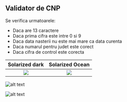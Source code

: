 ## Validator de CNP

Se verifica urmatoarele:
* Daca are 13 caractere
* Daca prima cifra este intre 0 si 9
* Daca data nasterii nu este mai mare ca data curenta
* Daca numarul pentru judet este corect
* Daca cifra de control este corecta

Solarized dark             |  Solarized Ocean
:-------------------------:|:-------------------------:
![](https://lh3.googleusercontent.com/LN27LnOzvpetZV6jBKHu_M1p3vSolnnzIwkg9LFzd9AlYYZ8yhzPmd4TnXw_JCqvHsS-NE1h5gHDVNaELSrV7MGsPtUiyE6uavkSiItslP483J1RwXjU5j3PADHetvxrmN640Axga2JiVZh_Nl-Yot2d-dKoJ0b91_Iw0Mkwrghb3cKPn-1A33wAM5YJntuWkEZdwlMvc_QpQFoAxqXZy1CEhazU-lzTqEqdWhEUQK5rzl4O0-g4RRbmc5QcLk5z1u3RGdTgQ6GSSoNgL3ymljlWdBeecSLdDQXJYJc0yE_6M2MZV6mjcBFdEogETmy39Wj8HMObpgRaRx5rEW6Rlkq4aPb5fiYW-bniMT567KK8XKtCIWoq3GelgLmzpNGYGsjRuRPZjOU3Zl75y40tckkQ4Ji2h0y_XTP6_CwpcNStWSQE75lMpEV9aA0uM1tIc2gb0Q7FLQNEXE81pkMt3IFy41TI54bunAWymhn8ALL6bou4D_1VYP1_HGc1UVQGe6Vnzg_0KIansV9y6_8BF-9Fffu9PDe_mutOmJWWhLvfvbHzZqStRuWNcoW6JZYYITs66efB322R5mWLONRoarU_xXHjgPQ-T2UlLu_oZCNPtw2J2aka-R4nYMtqyftS6Vzka6nI6NGRLHLH0BP3yqQUmk1x3aHbSxo2D2M9D4tRzV5GiaegI9Q-VwiZGb4=w3478-h1882-no?authuser=0)  |  ![](https://lh3.googleusercontent.com/mM4z5rIo7LiPrwmn46WkOAL0yiMIZovaZWlBeYsAnM1fLAxqYME6u_cc4g8pI_tbr-nef0MvJ_-4LHRiwr8aMnO--aETzqNGJqhQtpaLPzblmeGry8pIqtbcideFwNDhYPODFJD-Zy_pOb3CCA31a2cn3yGzdCclOAhv6HW6PbApTNoS3UW38stAUryJwp0AgsvEa0rlply_3FltpeSh6QTzPSrj1V2zylmDG_yoHhqOtruSUfclFgjL68IZVcItL-_oCYeokViz_GCCWZPwHYAObYiRCM3NemZhJjXTEs7QTmqfZPW2CgORJiXf-289FtRMW8BBSdE-VQ1khIq-3lGbhRuMrKJQ4QUzloBFZl1STtTi7Vx9Sekkwav_-diRsp9UDD6l2IYbCHT85XF1kUxiY3aozKfdju8L6gcGCeVQSea9lFT72ECaep4374FjTOzsR4YPvW-MFzbKV09iJGeO4G9LhW1ls3KZ5LIqukLRh9TOU3KoHvB-l5P6kkQGkx1ghgL9QIQI83hPfw1307m3TNxVPuhWhfDOTrwOLny_L744bxGokfd4-ZJPwKfPsxIPpmxrBZNNLCFMS_7xjvgpGRIjN7avAYvXU3J2dOT-k5tZF18MoAJuherxqCo1bXCAKu0IiiUbQRcfP9KxriwPqkkwNLrwQR8yBLFkHmTMMMx7L4cne_RPxYLMzQ8=w407-h220-no?authuser=0)

![alt text](https://lh3.googleusercontent.com/LN27LnOzvpetZV6jBKHu_M1p3vSolnnzIwkg9LFzd9AlYYZ8yhzPmd4TnXw_JCqvHsS-NE1h5gHDVNaELSrV7MGsPtUiyE6uavkSiItslP483J1RwXjU5j3PADHetvxrmN640Axga2JiVZh_Nl-Yot2d-dKoJ0b91_Iw0Mkwrghb3cKPn-1A33wAM5YJntuWkEZdwlMvc_QpQFoAxqXZy1CEhazU-lzTqEqdWhEUQK5rzl4O0-g4RRbmc5QcLk5z1u3RGdTgQ6GSSoNgL3ymljlWdBeecSLdDQXJYJc0yE_6M2MZV6mjcBFdEogETmy39Wj8HMObpgRaRx5rEW6Rlkq4aPb5fiYW-bniMT567KK8XKtCIWoq3GelgLmzpNGYGsjRuRPZjOU3Zl75y40tckkQ4Ji2h0y_XTP6_CwpcNStWSQE75lMpEV9aA0uM1tIc2gb0Q7FLQNEXE81pkMt3IFy41TI54bunAWymhn8ALL6bou4D_1VYP1_HGc1UVQGe6Vnzg_0KIansV9y6_8BF-9Fffu9PDe_mutOmJWWhLvfvbHzZqStRuWNcoW6JZYYITs66efB322R5mWLONRoarU_xXHjgPQ-T2UlLu_oZCNPtw2J2aka-R4nYMtqyftS6Vzka6nI6NGRLHLH0BP3yqQUmk1x3aHbSxo2D2M9D4tRzV5GiaegI9Q-VwiZGb4=w3478-h1882-no?authuser=0)

![alt text](https://lh3.googleusercontent.com/mM4z5rIo7LiPrwmn46WkOAL0yiMIZovaZWlBeYsAnM1fLAxqYME6u_cc4g8pI_tbr-nef0MvJ_-4LHRiwr8aMnO--aETzqNGJqhQtpaLPzblmeGry8pIqtbcideFwNDhYPODFJD-Zy_pOb3CCA31a2cn3yGzdCclOAhv6HW6PbApTNoS3UW38stAUryJwp0AgsvEa0rlply_3FltpeSh6QTzPSrj1V2zylmDG_yoHhqOtruSUfclFgjL68IZVcItL-_oCYeokViz_GCCWZPwHYAObYiRCM3NemZhJjXTEs7QTmqfZPW2CgORJiXf-289FtRMW8BBSdE-VQ1khIq-3lGbhRuMrKJQ4QUzloBFZl1STtTi7Vx9Sekkwav_-diRsp9UDD6l2IYbCHT85XF1kUxiY3aozKfdju8L6gcGCeVQSea9lFT72ECaep4374FjTOzsR4YPvW-MFzbKV09iJGeO4G9LhW1ls3KZ5LIqukLRh9TOU3KoHvB-l5P6kkQGkx1ghgL9QIQI83hPfw1307m3TNxVPuhWhfDOTrwOLny_L744bxGokfd4-ZJPwKfPsxIPpmxrBZNNLCFMS_7xjvgpGRIjN7avAYvXU3J2dOT-k5tZF18MoAJuherxqCo1bXCAKu0IiiUbQRcfP9KxriwPqkkwNLrwQR8yBLFkHmTMMMx7L4cne_RPxYLMzQ8=w407-h220-no?authuser=0)